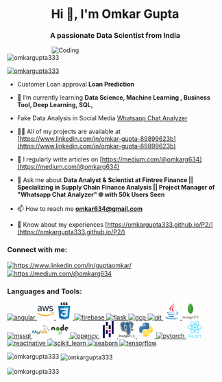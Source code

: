 <h1 align="center">Hi 👋, I'm Omkar Gupta</h1>
<h3 align="center">A passionate Data Scientist from India</h3>
<img align="right" alt="Coding" width="400" src="[[https://cdn.dribbble.com/users/116207...](https://www.google.com/url?sa=i&url=https%3A%2F%2Fimarticus.org%2Fblog%2Fthe-role-of-python-sql-and-r-in-data-analysis%2F&psig=AOvVaw3pvX7Ja3oNFcNK83jp64Br&ust=1717331007067000&source=images&cd=vfe&opi=89978449&ved=0CBEQjRxqFwoTCKiu-92yuoYDFQAAAAAdAAAAABAE)](https://imarticus.org/blog/wp-content/uploads/2017/10/scopet.gif)"

<p align="left"> <img src="https://komarev.com/ghpvc/?username=omkargupta333&label=Profile%20views&color=0e75b6&style=flat" alt="omkargupta333" /> </p>

<p align="left"> <a href="https://github.com/ryo-ma/github-profile-trophy"><img src="https://github-profile-trophy.vercel.app/?username=omkargupta333" alt="omkargupta333" /></a> </p>

- Customer Loan approval **Loan Prediction**

- 🌱 I’m currently learning **Data Science, Machine Learning , Business Tool, Deep Learning, SQL,**

- Fake Data Analysis in Social Media [Whatsapp Chat Analyzer](https://chatanalysiswhatsapp.streamlit.app/)

- 👨‍💻 All of my projects are available at [https://www.linkedin.com/in/omkar-gupta-89899623b](https://www.linkedin.com/in/omkar-gupta-89899623b)

- 📝 I regularly write articles on [https://medium.com/@omkarg634](https://medium.com/@omkarg634)

- 💬 Ask me about **Data Analyst & Scientist at Fintree Finance || Specializing in Supply Chain Finance Analysis || Project Manager of "Whatsapp Chat Analyzer" 🌐 with 50k Users Seen**

- 📫 How to reach me **omkar634@gmail.com**

- 📄 Know about my experiences [https://omkargupta333.github.io/P2/](https://omkargupta333.github.io/P2/)

<h3 align="left">Connect with me:</h3>
<p align="left">
<a href="https://linkedin.com/in/https://www.linkedin.com/in/guptaomkar/" target="blank"><img align="center" src="https://raw.githubusercontent.com/rahuldkjain/github-profile-readme-generator/master/src/images/icons/Social/linked-in-alt.svg" alt="https://www.linkedin.com/in/guptaomkar/" height="30" width="40" /></a>
<a href="https://medium.com/https://medium.com/@omkarg634" target="blank"><img align="center" src="https://raw.githubusercontent.com/rahuldkjain/github-profile-readme-generator/master/src/images/icons/Social/medium.svg" alt="https://medium.com/@omkarg634" height="30" width="40" /></a>
</p>

<h3 align="left">Languages and Tools:</h3>
<p align="left"> <a href="https://angular.io" target="_blank" rel="noreferrer"> <img src="https://angular.io/assets/images/logos/angular/angular.svg" alt="angular" width="40" height="40"/> </a> <a href="https://aws.amazon.com" target="_blank" rel="noreferrer"> <img src="https://raw.githubusercontent.com/devicons/devicon/master/icons/amazonwebservices/amazonwebservices-original-wordmark.svg" alt="aws" width="40" height="40"/> </a> <a href="https://www.w3schools.com/css/" target="_blank" rel="noreferrer"> <img src="https://raw.githubusercontent.com/devicons/devicon/master/icons/css3/css3-original-wordmark.svg" alt="css3" width="40" height="40"/> </a> <a href="https://firebase.google.com/" target="_blank" rel="noreferrer"> <img src="https://www.vectorlogo.zone/logos/firebase/firebase-icon.svg" alt="firebase" width="40" height="40"/> </a> <a href="https://flask.palletsprojects.com/" target="_blank" rel="noreferrer"> <img src="https://www.vectorlogo.zone/logos/pocoo_flask/pocoo_flask-icon.svg" alt="flask" width="40" height="40"/> </a> <a href="https://cloud.google.com" target="_blank" rel="noreferrer"> <img src="https://www.vectorlogo.zone/logos/google_cloud/google_cloud-icon.svg" alt="gcp" width="40" height="40"/> </a> <a href="https://git-scm.com/" target="_blank" rel="noreferrer"> <img src="https://www.vectorlogo.zone/logos/git-scm/git-scm-icon.svg" alt="git" width="40" height="40"/> </a> <a href="https://www.java.com" target="_blank" rel="noreferrer"> <img src="https://raw.githubusercontent.com/devicons/devicon/master/icons/java/java-original.svg" alt="java" width="40" height="40"/> </a> <a href="https://www.mongodb.com/" target="_blank" rel="noreferrer"> <img src="https://raw.githubusercontent.com/devicons/devicon/master/icons/mongodb/mongodb-original-wordmark.svg" alt="mongodb" width="40" height="40"/> </a> <a href="https://www.microsoft.com/en-us/sql-server" target="_blank" rel="noreferrer"> <img src="https://www.svgrepo.com/show/303229/microsoft-sql-server-logo.svg" alt="mssql" width="40" height="40"/> </a> <a href="https://www.mysql.com/" target="_blank" rel="noreferrer"> <img src="https://raw.githubusercontent.com/devicons/devicon/master/icons/mysql/mysql-original-wordmark.svg" alt="mysql" width="40" height="40"/> </a> <a href="https://nodejs.org" target="_blank" rel="noreferrer"> <img src="https://raw.githubusercontent.com/devicons/devicon/master/icons/nodejs/nodejs-original-wordmark.svg" alt="nodejs" width="40" height="40"/> </a> <a href="https://opencv.org/" target="_blank" rel="noreferrer"> <img src="https://www.vectorlogo.zone/logos/opencv/opencv-icon.svg" alt="opencv" width="40" height="40"/> </a> <a href="https://pandas.pydata.org/" target="_blank" rel="noreferrer"> <img src="https://raw.githubusercontent.com/devicons/devicon/2ae2a900d2f041da66e950e4d48052658d850630/icons/pandas/pandas-original.svg" alt="pandas" width="40" height="40"/> </a> <a href="https://www.postgresql.org" target="_blank" rel="noreferrer"> <img src="https://raw.githubusercontent.com/devicons/devicon/master/icons/postgresql/postgresql-original-wordmark.svg" alt="postgresql" width="40" height="40"/> </a> <a href="https://www.python.org" target="_blank" rel="noreferrer"> <img src="https://raw.githubusercontent.com/devicons/devicon/master/icons/python/python-original.svg" alt="python" width="40" height="40"/> </a> <a href="https://pytorch.org/" target="_blank" rel="noreferrer"> <img src="https://www.vectorlogo.zone/logos/pytorch/pytorch-icon.svg" alt="pytorch" width="40" height="40"/> </a> <a href="https://reactjs.org/" target="_blank" rel="noreferrer"> <img src="https://raw.githubusercontent.com/devicons/devicon/master/icons/react/react-original-wordmark.svg" alt="react" width="40" height="40"/> </a> <a href="https://reactnative.dev/" target="_blank" rel="noreferrer"> <img src="https://reactnative.dev/img/header_logo.svg" alt="reactnative" width="40" height="40"/> </a> <a href="https://scikit-learn.org/" target="_blank" rel="noreferrer"> <img src="https://upload.wikimedia.org/wikipedia/commons/0/05/Scikit_learn_logo_small.svg" alt="scikit_learn" width="40" height="40"/> </a> <a href="https://seaborn.pydata.org/" target="_blank" rel="noreferrer"> <img src="https://seaborn.pydata.org/_images/logo-mark-lightbg.svg" alt="seaborn" width="40" height="40"/> </a> <a href="https://www.tensorflow.org" target="_blank" rel="noreferrer"> <img src="https://www.vectorlogo.zone/logos/tensorflow/tensorflow-icon.svg" alt="tensorflow" width="40" height="40"/> </a> </p>

<p><img align="left" src="https://github-readme-stats.vercel.app/api/top-langs?username=omkargupta333&show_icons=true&locale=en&layout=compact" alt="omkargupta333" /></p>

<p>&nbsp;<img align="center" src="https://github-readme-stats.vercel.app/api?username=omkargupta333&show_icons=true&locale=en" alt="omkargupta333" /></p>

<p><img align="center" src="https://github-readme-streak-stats.herokuapp.com/?user=omkargupta333&" alt="omkargupta333" /></p>
